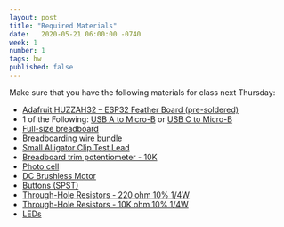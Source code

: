 ```yaml
---
layout: post
title: "Required Materials"
date:   2020-05-21 06:00:00 -0740
week: 1
number: 1
tags: hw
published: false
---
```


Make sure that you have the following materials for class next Thursday:

* [Adafruit HUZZAH32 – ESP32 Feather Board (pre-soldered)](https://www.digikey.com/products/en?mpart=3591&v=1528)
* 1 of the Following: [USB A to Micro-B](https://www.amazon.com/dp/B0711PVX6Z) or [USB C to Micro-B](https://www.amazon.com/dp/B00UUBRX0Y?psc=1)
* [Full-size breadboard](https://www.amazon.com/Breadboards-Raspberry-Preformed-Solderless-prototyping/dp/B07TVC1T1S)
* [Breadboarding wire bundle](https://www.amazon.com/Solderless-Flexible-Breadboard-Jumper-100pcs/dp/B005TZJ0AM)
* [Small Alligator Clip Test Lead](https://www.amazon.com/WGGE-WG-026-Pieces-Colors-Alligator/dp/B06XX25HFX?s=industrial)
* [Breadboard trim potentiometer - 10K](https://www.digikey.com/products/en?mpart=356&v=1528)
* [Photo cell](https://www.digikey.com/products/en?mpart=161&v=1528)
* [DC Brushless Motor](https://www.digikey.com/products/en?mpart=711&v=1528)
* [Buttons (SPST)](https://www.amazon.com/6x6x6mm-Momentary-Push-Button-Switch/dp/B01GN79QF8)
* [Through-Hole Resistors - 220 ohm 10% 1/4W](https://www.digikey.com/product-detail/en/yageo/CFR-25JB-52-220R/220QBK-ND/1295)
* [Through-Hole Resistors - 10K ohm 10% 1/4W](https://www.digikey.com/product-detail/en/stackpole-electronics-inc/CF14JT10K0/CF14JT10K0CT-ND/1830374)
* [LEDs](https://www.amazon.com/Projects-B-0001-B07-Red-LED-Pack/dp/B00B793SIE)

